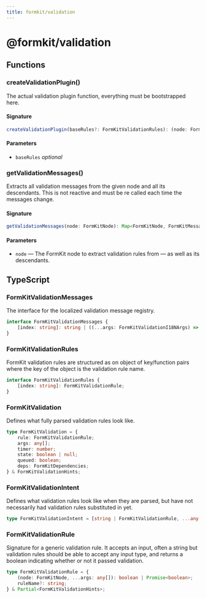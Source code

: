 ```yaml
---
title: formkit/validation
---
```


# @formkit/validation

<page-toc></page-toc>

## Functions

### createValidationPlugin()

The actual validation plugin function, everything must be bootstrapped here.

#### Signature

```typescript
createValidationPlugin(baseRules?: FormKitValidationRules): (node: FormKitNode) => void;
```

#### Parameters

* `baseRules` *optional*

### getValidationMessages()

Extracts all validation messages from the given node and all its descendants. This is not reactive and must be re called each time the messages change.

#### Signature

```typescript
getValidationMessages(node: FormKitNode): Map<FormKitNode, FormKitMessage[]>;
```

#### Parameters

* `node` — The FormKit node to extract validation rules from — as well as its descendants.

## TypeScript

### FormKitValidationMessages

The interface for the localized validation message registry.

```typescript
interface FormKitValidationMessages {
    [index: string]: string | ((...args: FormKitValidationI18NArgs) => string);
}
```

### FormKitValidationRules

FormKit validation rules are structured as on object of key/function pairs where the key of the object is the validation rule name.

```typescript
interface FormKitValidationRules {
    [index: string]: FormKitValidationRule;
}
```

### FormKitValidation

Defines what fully parsed validation rules look like.

```typescript
type FormKitValidation = {
    rule: FormKitValidationRule;
    args: any[];
    timer: number;
    state: boolean | null;
    queued: boolean;
    deps: FormKitDependencies;
} & FormKitValidationHints;
```

### FormKitValidationIntent

Defines what validation rules look like when they are parsed, but have not necessarily had validation rules substituted in yet.

```typescript
type FormKitValidationIntent = [string | FormKitValidationRule, ...any[]];
```

### FormKitValidationRule

Signature for a generic validation rule. It accepts an input, often a string but validation rules should be able to accept any input type, and returns a boolean indicating whether or not it passed validation.

```typescript
type FormKitValidationRule = {
    (node: FormKitNode, ...args: any[]): boolean | Promise<boolean>;
    ruleName?: string;
} & Partial<FormKitValidationHints>;
```
